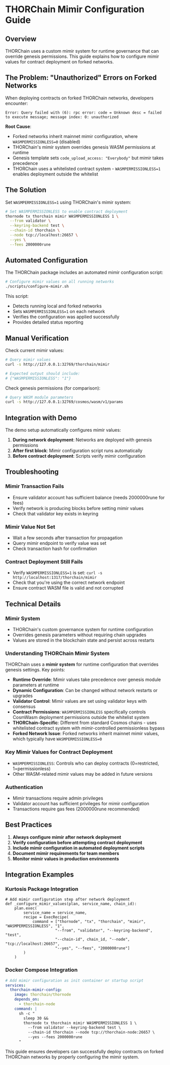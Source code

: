 # THORChain Mimir Configuration Guide

## Overview

THORChain uses a custom mimir system for runtime governance that can override genesis permissions. This guide explains how to configure mimir values for contract deployment on forked networks.

## The Problem: "Unauthorized" Errors on Forked Networks

When deploying contracts on forked THORChain networks, developers encounter:

```
Error: Query failed with (6): rpc error: code = Unknown desc = failed to execute message; message index: 0: unauthorized
```

**Root Cause**: 
- Forked networks inherit mainnet mimir configuration, where `WASMPERMISSIONLESS=0` (disabled)
- THORChain's mimir system overrides genesis WASM permissions at runtime
- Genesis template sets `code_upload_access: "Everybody"` but mimir takes precedence
- THORChain uses a whitelisted contract system - `WASMPERMISSIONLESS=1` enables deployment outside the whitelist

## The Solution

Set `WASMPERMISSIONLESS=1` using THORChain's mimir system:

```bash
# Set WASMPERMISSIONLESS to enable contract deployment
thornode tx thorchain mimir WASMPERMISSIONLESS 1 \
  --from validator \
  --keyring-backend test \
  --chain-id thorchain \
  --node tcp://localhost:26657 \
  --yes \
  --fees 2000000rune
```

## Automated Configuration

The THORChain package includes an automated mimir configuration script:

```bash
# Configure mimir values on all running networks
./scripts/configure-mimir.sh
```

This script:
- Detects running local and forked networks
- Sets `WASMPERMISSIONLESS=1` on each network
- Verifies the configuration was applied successfully
- Provides detailed status reporting

## Manual Verification

Check current mimir values:
```bash
# Query mimir values
curl -s http://127.0.0.1:32769/thorchain/mimir

# Expected output should include:
# {"WASMPERMISSIONLESS": "1"}
```

Check genesis permissions (for comparison):
```bash
# Query WASM module parameters
curl -s http://127.0.0.1:32769/cosmos/wasm/v1/params
```

## Integration with Demo

The demo setup automatically configures mimir values:

1. **During network deployment**: Networks are deployed with genesis permissions
2. **After first block**: Mimir configuration script runs automatically
3. **Before contract deployment**: Scripts verify mimir configuration

## Troubleshooting

### Mimir Transaction Fails
- Ensure validator account has sufficient balance (needs 2000000rune for fees)
- Verify network is producing blocks before setting mimir values
- Check that validator key exists in keyring

### Mimir Value Not Set
- Wait a few seconds after transaction for propagation
- Query mimir endpoint to verify value was set
- Check transaction hash for confirmation

### Contract Deployment Still Fails
- Verify `WASMPERMISSIONLESS=1` is set: `curl -s http://localhost:1317/thorchain/mimir`
- Check that you're using the correct network endpoint
- Ensure contract WASM file is valid and not corrupted

## Technical Details

### Mimir System
- THORChain's custom governance system for runtime configuration
- Overrides genesis parameters without requiring chain upgrades
- Values are stored in the blockchain state and persist across restarts

### Understanding THORChain Mimir System

THORChain uses a **mimir system** for runtime configuration that overrides genesis settings. Key points:

- **Runtime Override**: Mimir values take precedence over genesis module parameters at runtime
- **Dynamic Configuration**: Can be changed without network restarts or upgrades
- **Validator Control**: Mimir values are set using validator keys with consensus
- **Contract Permissions**: `WASMPERMISSIONLESS` specifically controls CosmWasm deployment permissions outside the whitelist system
- **THORChain-Specific**: Different from standard Cosmos chains - uses whitelisted contract system with mimir-controlled permissionless bypass
- **Forked Network Issue**: Forked networks inherit mainnet mimir values, which typically have `WASMPERMISSIONLESS=0`

### Key Mimir Values for Contract Deployment
- `WASMPERMISSIONLESS`: Controls who can deploy contracts (0=restricted, 1=permissionless)
- Other WASM-related mimir values may be added in future versions

### Authentication
- Mimir transactions require admin privileges
- Validator account has sufficient privileges for mimir configuration
- Transactions require gas fees (2000000rune recommended)

## Best Practices

1. **Always configure mimir after network deployment**
2. **Verify configuration before attempting contract deployment**
3. **Include mimir configuration in automated deployment scripts**
4. **Document mimir requirements for team members**
5. **Monitor mimir values in production environments**

## Integration Examples

### Kurtosis Package Integration
```starlark
# Add mimir configuration step after network deployment
def _configure_mimir_values(plan, service_name, chain_id):
    plan.exec(
        service_name = service_name,
        recipe = ExecRecipe(
            command = ["thornode", "tx", "thorchain", "mimir", "WASMPERMISSIONLESS", "1", 
                      "--from", "validator", "--keyring-backend", "test", 
                      "--chain-id", chain_id, "--node", "tcp://localhost:26657", 
                      "--yes", "--fees", "2000000rune"]
        )
    )
```

### Docker Compose Integration
```yaml
# Add mimir configuration as init container or startup script
services:
  thorchain-mimir-config:
    image: thorchain/thornode
    depends_on:
      - thorchain-node
    command: |
      sh -c "
        sleep 30 && 
        thornode tx thorchain mimir WASMPERMISSIONLESS 1 \
          --from validator --keyring-backend test \
          --chain-id thorchain --node tcp://thorchain-node:26657 \
          --yes --fees 2000000rune
      "
```

This guide ensures developers can successfully deploy contracts on forked THORChain networks by properly configuring the mimir system.
